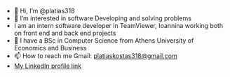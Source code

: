 - 👋 Hi, I’m @platias318
- 👀 I’m interested in software Developing and solving problems
- I am an intern software developer in TeamViewer, Ioannina working both on front end and back end projects
- 🌱 I have a BSc in Computer Science from Athens University of Economics and Business
- 📫 How to reach me Gmail: platiaskostas318@gmail.com
- [My LinkedIn profile link](https://www.linkedin.com/in/konstantinos-platias-310a65252/)

<!---
platias318/platias318 is a ✨ special ✨ repository because its `README.md` (this file) appears on your GitHub profile.
You can click the Preview link to take a look at your changes.
--->
